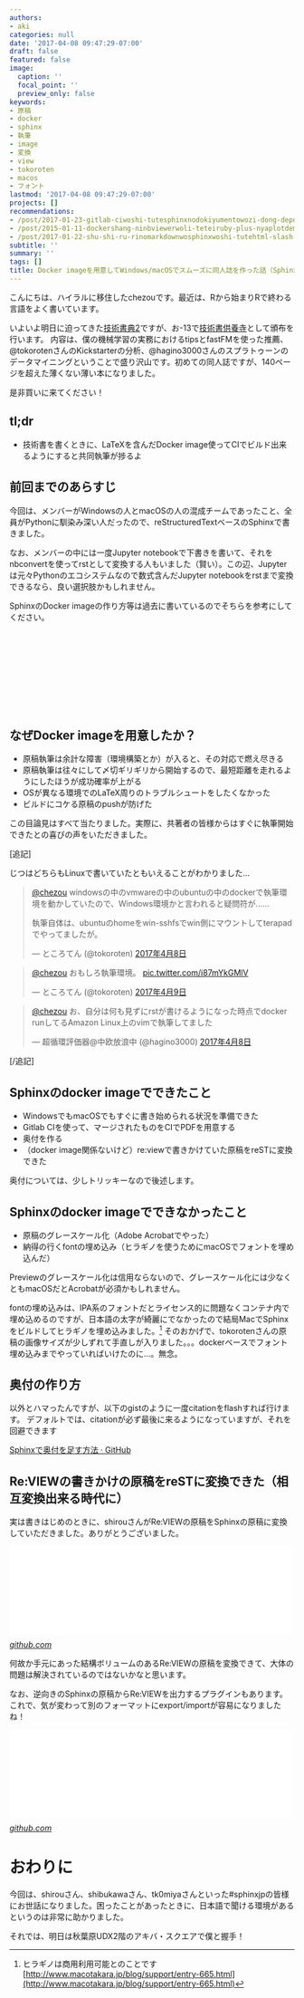 ```yaml
---
authors:
- aki
categories: null
date: '2017-04-08 09:47:29-07:00'
draft: false
featured: false
image:
  caption: ''
  focal_point: ''
  preview_only: false
keywords:
- 原稿
- docker
- sphinx
- 執筆
- image
- 変換
- view
- tokoroten
- macos
- フォント
lastmod: '2017-04-08 09:47:29-07:00'
projects: []
recommendations:
- /post/2017-01-23-gitlab-ciwoshi-tutesphinxnodokiyumentowozi-dong-depdfnibirudosuru/
- /post/2015-01-11-dockershang-ninbviewerwoli-teteiruby-plus-nyaplotdemiao-itagurahuwogong-you-dekiruyounisitemita/
- /post/2017-01-22-shu-shi-ru-rinomarkdownwosphinxwoshi-tutehtml-slash-pdfnisuru/
subtitle: ''
summary: ''
tags: []
title: Docker imageを用意してWindows/macOSでスムーズに同人誌を作った話（Sphinx編）
---
```


こんにちは、ハイラルに移住したchezouです。最近は、Rから始まりRで終わる言語をよく書いています。

いよいよ明日に迫ってきた[技術書典2](https://techbookfest.org/event/tbf02)ですが、お-13で[技術書供養寺](https://kuyodera.github.io/)として頒布を行います。 内容は、僕の機械学習の実務におけるtipsとfastFMを使った推薦、@tokorotenさんのKickstarterの分析、@hagino3000さんのスプラトゥーンのデータマイニングということで盛り沢山です。初めての同人誌ですが、140ページを超えた薄くない薄い本になりました。

是非買いに来てください！

## tl;dr

- 技術書を書くときに、LaTeXを含んだDocker image使ってCIでビルド出来るようにすると共同執筆が捗るよ

## 前回までのあらすじ

今回は、メンバーがWindowsの人とmacOSの人の混成チームであったこと、全員がPythonに馴染み深い人だったので、reStructuredTextベースのSphinxで書きました。

なお、メンバーの中には一度Jupyter notebookで下書きを書いて、それをnbconvertを使ってrstとして変換する人もいました（賢い）。この辺、Jupyterは元々Pythonのエコシステムなので数式含んだJupyter notebookをrstまで変換できるなら、良い選択肢かもしれません。

SphinxのDocker imageの作り方等は過去に書いているのでそちらを参考にしてください。

<div class="iframely-embed"><div class="iframely-responsive" style="height: 140px; padding-bottom: 0;"><a href="https://chezo.uno/post/2017-01-23-gitlab-ciwoshi-tutesphinxnodokiyumentowozi-dong-depdfnibirudosuru/" data-iframely-url="//iframely.net/zOVIEuy"></a></div></div><script async src="//iframely.net/embed.js" charset="utf-8"></script>

## なぜDocker imageを用意したか？

- 原稿執筆は余計な障害（環境構築とか）が入ると、その対応で燃え尽きる
- 原稿執筆は往々にして〆切ギリギリから開始するので、最短距離を走れるようにしたほうが成功確率が上がる
- OSが異なる環境でのLaTeX周りのトラブルシュートをしたくなかった
- ビルドにコケる原稿のpushが防げた

この目論見はすべて当たりました。実際に、共著者の皆様からはすぐに執筆開始できたとの喜びの声をいただきました。

[追記]

じつはどちらもLinuxで書いていたともいえることがわかりました…

> [@chezou](https://twitter.com/chezou) windowsの中のvmwareの中のubuntuの中のdockerで執筆環境を動かしていたので、Windows環境かと言われると疑問符が……  
>   
> 執筆自体は、ubuntuのhomeをwin-sshfsでwin側にマウントしてterapadでやってましたが。
> 
> — ところてん (@tokoroten) [2017年4月8日](https://twitter.com/tokoroten/status/850621748533907456)

<script async src="//platform.twitter.com/widgets.js" charset="utf-8"></script>

> [@chezou](https://twitter.com/chezou) おもしろ執筆環境。 [pic.twitter.com/i87mYkGMlV](https://t.co/i87mYkGMlV)
> 
> — ところてん (@tokoroten) [2017年4月9日](https://twitter.com/tokoroten/status/851108783811997696)

<script async src="//platform.twitter.com/widgets.js" charset="utf-8"></script>

> [@chezou](https://twitter.com/chezou) お、自分は何も見ずにrstが書けるようになった時点でdocker runしてるAmazon Linux上のvimで執筆してました
> 
> — 超循環評価器@中欧放浪中 (@hagino3000) [2017年4月8日](https://twitter.com/hagino3000/status/850670097333186561)

<script async src="//platform.twitter.com/widgets.js" charset="utf-8"></script>

[/追記]

## Sphinxのdocker imageでできたこと

- WindowsでもmacOSでもすぐに書き始められる状況を準備できた
- Gitlab CIを使って、マージされたものをCIでPDFを用意する
- 奥付を作る
- （docker image関係ないけど）re:viewで書きかけていた原稿をreSTに変換できた

奥付については、少しトリッキーなので後述します。

## Sphinxのdocker imageでできなかったこと

- 原稿のグレースケール化（Adobe Acrobatでやった）
- 納得の行くfontの埋め込み（ヒラギノを使うためにmacOSでフォントを埋め込んだ）

Previewのグレースケール化は信用ならないので、グレースケール化には少なくともmacOSだとAcrobatが必須かもしれません。

fontの埋め込みは、IPA系のフォントだとライセンス的に問題なくコンテナ内で埋め込めるのですが、日本語の太字が綺麗にでなかったので結局MacでSphinxをビルドしてヒラギノを埋め込みました。[^1] そのおかげで、tokorotenさんの原稿の画像サイズが少しずれて手直しが入りました。。。dockerベースでフォント埋め込みまでやっていればいけたのに…。無念。

## 奥付の作り方

以外とハマったんですが、以下のgistのように一度citationをflashすれば行けます。 デフォルトでは、citationが必ず最後に来るようになっていますが、それを回避できます

[Sphinxで奥付を足す方法 · GitHub](https://gist.github.com/chezou/acc2417de764c818b62a14ef3b710f07)

## Re:VIEWの書きかけの原稿をreSTに変換できた（相互変換出来る時代に）

実は書きはじめのときに、shirouさんがRe:VIEWの原稿をSphinxの原稿に変換していただきました。ありがとうございました。

<iframe src="//hatenablog-parts.com/embed?url=https%3A%2F%2Fgithub.com%2Fkmuto%2Freview%2Fpull%2F733" title="rstbuilderを追加 by shirou · Pull Request #733 · kmuto/review" class="embed-card embed-webcard" scrolling="no" frameborder="0" style="display: block; width: 100%; height: 155px; max-width: 500px; margin: 10px 0px;"></iframe><cite class="hatena-citation"><a href="https://github.com/kmuto/review/pull/733">github.com</a></cite>

何故か手元にあった結構ボリュームのあるRe:VIEWの原稿を変換できて、大体の問題は解決されているのではないかなと思います。

なお、逆向きのSphinxの原稿からRe:VIEWを出力するプラグインもあります。これで、気が変わって別のフォーマットにexport/importが容易になりましたね！

<iframe src="//hatenablog-parts.com/embed?url=https%3A%2F%2Fgithub.com%2Fshirou%2Fsphinxcontrib-reviewbuilder" title="shirou/sphinxcontrib-reviewbuilder" class="embed-card embed-webcard" scrolling="no" frameborder="0" style="display: block; width: 100%; height: 155px; max-width: 500px; margin: 10px 0px;"></iframe><cite class="hatena-citation"><a href="https://github.com/shirou/sphinxcontrib-reviewbuilder">github.com</a></cite>

# おわりに

今回は、shirouさん、shibukawaさん、tk0miyaさんといった#sphinxjpの皆様にお世話になりました。困ったことがあったときに、日本語で聞ける環境があるというのは非常に助かりました。

それでは、明日は秋葉原UDX2階のアキバ・スクエアで僕と握手！

[^1]: ヒラギノは商用利用可能とのことです [http://www.macotakara.jp/blog/support/entry-665.html](http://www.macotakara.jp/blog/support/entry-665.html)